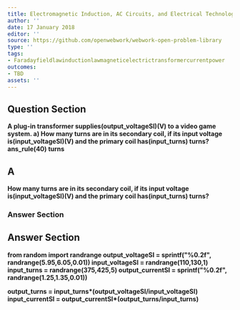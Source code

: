 ```yaml
---
title: Electromagnetic Induction, AC Circuits, and Electrical Technologies - Transformers
author: ''
date: 17 January 2018
editor: ''
source: https://github.com/openwebwork/webwork-open-problem-library
type: ''
tags:
- Faradayfieldlawinductionlawmagneticelectrictransformercurrentpower
outcomes:
- TBD
assets: ''
---
```


## Question Section 

<b>
A plug-in transformer supplies(output_voltageSI)(V) to a video game system.
a) How many turns are in its secondary coil, if its input voltage is(input_voltageSI)(V) and the primary coil has(input_turns) turns?
ans_rule(40) turns

## A
How many turns are in its secondary coil, if its input voltage is(input_voltageSI)(V) and the primary coil has(input_turns) turns?
### Answer Section


## Answer Section

from random import randrange
output_voltageSI = sprintf("%0.2f", randrange(5.95,6.05,0.01))
input_voltageSI = randrange(110,130,1)
input_turns = randrange(375,425,5)
output_currentSI = sprintf("%0.2f", randrange(1.25,1.35,0.01))

output_turns = input_turns*(output_voltageSI/input_voltageSI)
input_currentSI = output_currentSI*(output_turns/input_turns)